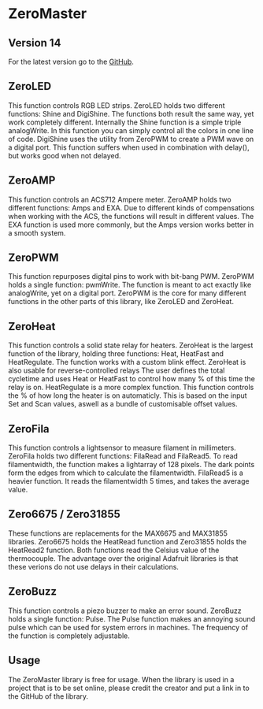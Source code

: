 ﻿# ZeroMaster

## Version 14
For the latest version go to the [GitHub](https://github.com/JTMuller/ZeroMaster).

## ZeroLED
This function controls RGB LED strips.
ZeroLED holds two different functions: Shine and DigiShine.
The functions both result the same way, yet work completely different.
Internally the Shine function is a simple triple analogWrite.
In this function you can simply control all the colors in one line of code.
DigiShine uses the utility from ZeroPWM to create a PWM wave on a digital port.
This function suffers when used in combination with delay(), but works good when not delayed.

## ZeroAMP
This function controls an ACS712 Ampere meter.
ZeroAMP holds two different functions: Amps and EXA.
Due to different kinds of compensations when working with the ACS, the functions will result in different values.
The EXA function is used more commonly, but the Amps version works better in a smooth system.

## ZeroPWM
This function repurposes digital pins to work with bit-bang PWM.
ZeroPWM holds a single function: pwmWrite.
The function is meant to act exactly like analogWrite, yet on a digital port.
ZeroPWM is the core for many different functions in the other parts of this library, like ZeroLED and ZeroHeat.

## ZeroHeat
This function controls a solid state relay for heaters.
ZeroHeat is the largest function of the library, holding three functions: Heat, HeatFast and HeatRegulate.
The function works with a custom blink effect. ZeroHeat is also usable for reverse-controlled relays
The user defines the total cycletime and uses Heat or HeatFast to control how many % of this time the relay is on.
HeatRegulate is a more complex function. This function controls the % of how long the heater is on automaticly.
This is based on the input Set and Scan values, aswell as a bundle of customisable offset values.

## ZeroFila
This function controls a lightsensor to measure filament in millimeters.
ZeroFila holds two different functions: FilaRead and FilaRead5.
To read filamentwidth, the function makes a lightarray of 128 pixels.
The dark points form the edges from which to calculate the filamentwidth.
FilaRead5 is a heavier function. It reads the filamentwidth 5 times, and takes the average value.

## Zero6675 / Zero31855
These functions are replacements for the MAX6675 and MAX31855 libraries.
Zero6675 holds the HeatRead function and Zero31855 holds the HeatRead2 function.
Both functions read the Celsius value of the thermocouple.
The advantage over the original Adafruit libraries is that these verions do not use delays in their calculations.

## ZeroBuzz
This function controls a piezo buzzer to make an error sound.
ZeroBuzz holds a single function: Pulse.
The Pulse function makes an annoying sound pulse which can be used for system errors in machines.
The frequency of the function is completely adjustable.

## Usage
The ZeroMaster library is free for usage.
When the library is used in a project that is to be set online, please credit the creator and put a link in to the GitHub of the library.